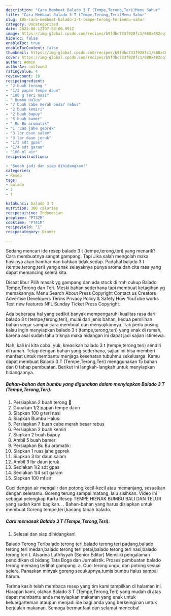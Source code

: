 ```yaml
---
description: "Cara Membuat Balado 3 T (Tempe,Terong,Teri)Menu Sahur"
title: "Cara Membuat Balado 3 T (Tempe,Terong,Teri)Menu Sahur"
slug: 185-cara-membuat-balado-3-t-tempe-terong-terimenu-sahur
category: Uncategorized
date: 2022-08-12T07:58:00.991Z
image: https://img-global.cpcdn.com/recipes/b9fdbc733f928fc1/680x482cq70/balado-3-t-tempeterongteri-foto-resep-utama.jpg
hideToc: false
enableToc: true
enableTocContent: false
thumbnail: https://img-global.cpcdn.com/recipes/b9fdbc733f928fc1/680x482cq70/balado-3-t-tempeterongteri-foto-resep-utama.jpg
cover: https://img-global.cpcdn.com/recipes/b9fdbc733f928fc1/680x482cq70/balado-3-t-tempeterongteri-foto-resep-utama.jpg
author: Admin
authorAv: notfound
ratingvalue: 4
reviewcount: 18
recipeingredient:
- "2 buah terong "
- "1/2 papan tempe daun"
- "100 g teri nasi"
- " Bumbu Halus"
- "7 buah cabe merah besar rebus"
- "2 buah kemiri"
- "2 buah bapuy"
- "5 buah bamer"
- " Bu Bu aromatik"
- "1 ruas jahe geprek"
- "3 lbr daun salam"
- "3 lbr daun jeruk"
- "1/2 sdt gpas"
- "1/4 sdt garam"
- "100 ml air"
recipeinstructions:

- "Sudah jadi dan siap dihidangkan!"
categories:
- Resep
tags:
- balado
- 3
- t

katakunci: balado 3 t 
nutrition: 300 calories
recipecuisine: Indonesian
preptime: "PT32M"
cooktime: "PT41M"
recipeyield: "1"
recipecategory: Dinner

---
```



Sedang mencari ide resep balado 3 t (tempe,terong,teri) yang menarik? Cara membuatnya sangat gampang. Tapi Jika salah mengolah maka hasilnya akan hambar dan bahkan tidak sedap. Padahal balado 3 t (tempe,terong,teri) yang enak selayaknya punya aroma dan cita rasa yang dapat memancing selera kita.


Disaat libur Pilih masak yg gampang dan ada stock di rmh cukup Balado Tempe,Terong dan Teri. Meski bahan sederhana tapi membuat ketagihan yg memakannya. Menu Search About Press Copyright Contact us Creators Advertise Developers Terms Privacy Policy &amp; Safety How YouTube works Test new features NFL Sunday Ticket Press Copyright.

Ada beberapa hal yang sedikit banyak mempengaruhi kualitas rasa dari balado 3 t (tempe,terong,teri), mulai dari jenis bahan, kedua pemilihan bahan segar sampai cara membuat dan menyajikannya. Tak perlu pusing kalau ingin menyiapkan balado 3 t (tempe,terong,teri) yang enak di rumah, karena asal sudah tahu triknya maka hidangan ini dapat jadi sajian istimewa.


Nah, kali ini kita coba, yuk, kreasikan balado 3 t (tempe,terong,teri) sendiri di rumah. Tetap dengan bahan yang sederhana, sajian ini bisa memberi manfaat untuk membantu menjaga kesehatan tubuhmu sekeluarga. Kamu dapat membuat Balado 3 T (Tempe,Terong,Teri) menggunakan 15 bahan dan 0 tahap pembuatan. Berikut ini langkah-langkah untuk menyiapkan hidangannya.

<!--inarticleads1-->

##### Bahan-bahan dan bumbu yang digunakan dalam menyiapkan Balado 3 T (Tempe,Terong,Teri):

1. Persiapkan 2 buah terong 🍆
1. Gunakan 1/2 papan tempe daun
1. Siapkan 100 g teri nasi
1. Siapkan  Bumbu Halus:
1. Persiapkan 7 buah cabe merah besar rebus
1. Persiapkan 2 buah kemiri
1. Siapkan 2 buah bapuy
1. Ambil 5 buah bamer
1. Persiapkan  Bu Bu aromatik:
1. Siapkan 1 ruas jahe geprek
1. Siapkan 3 lbr daun salam
1. Ambil 3 lbr daun jeruk
1. Sediakan 1/2 sdt gpas
1. Sediakan 1/4 sdt garam
1. Siapkan 100 ml air


Cuci dengan air mengalir dan potong kecil-kecil atau memanjang, sesuaikan dengan seleramu. Goreng terung sampai matang, lalu sisihkan. Video ini sebagai pelengkap Kartu Resep TEMPE HIENAK BUMBU BALI DAN TELUR yang sudah kami bagikan.. . Bahan-bahan yang harus disiapkan untuk membuat Goreng tempe,teri,kacang tanah balado. 

<!--inarticleads2-->

##### Cara memasak Balado 3 T (Tempe,Terong,Teri):


1. Selesai dan siap dihidangkan!

Balado Terong Teribalado terong teri,balado terong teri padang,balado terong teri medan,balado terong teri petai,balado terong teri nasi,balado terong teri t. Atsarina Luthfiyyah (Senior Editor) Memiliki pengalaman pendidikan di bidang Tata Boga dan Jurnalistik. Proses pembuatan balado terong memang terlihat gampang. a. Cuci terong ungu, dan potong sesuai selera. Panaskan minyak goreng secukupnya,tumis bumbu halus sampai harum. 

Terima kasih telah membaca resep yang tim kami tampilkan di halaman ini. Harapan kami, olahan Balado 3 T (Tempe,Terong,Teri) yang mudah di atas dapat membantu anda menyiapkan makanan yang enak untuk keluarga/teman ataupun menjadi ide bagi anda yang berkeinginan untuk berjualan makanan. Semoga bermanfaat dan selamat mencoba!
